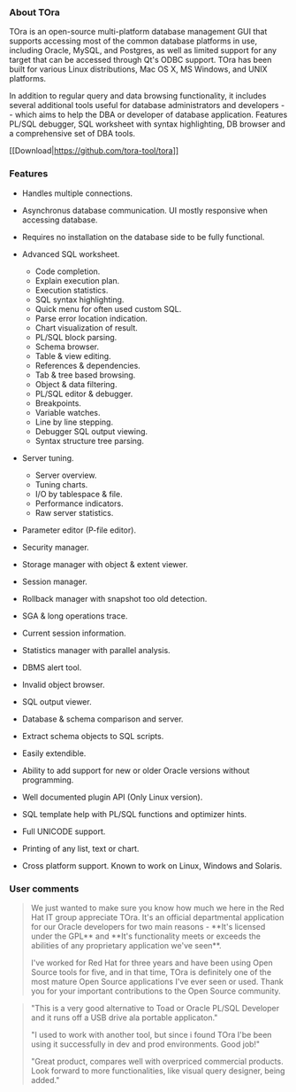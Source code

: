 ### About TOra

TOra is an open-source multi-platform database management GUI that supports accessing most of the common database platforms in use, including Oracle, MySQL, and Postgres, as well as limited support for any target that can be accessed through Qt's ODBC support. TOra has been built for various Linux distributions, Mac OS X, MS Windows, and UNIX platforms.

In addition to regular query and data browsing functionality, it includes several additional tools useful for database administrators and developers -- which aims to help the DBA or developer of database application. Features PL/SQL debugger, SQL worksheet with syntax highlighting, DB browser and a comprehensive set of DBA tools.

[[Download|https://github.com/tora-tool/tora]]

### Features

   * Handles multiple connections.
   * Asynchronus database communication. UI mostly responsive when accessing database.
   * Requires no installation on the database side to be fully functional.
   * Advanced SQL worksheet.
      * Code completion.
      * Explain execution plan.
      * Execution statistics.
      * SQL syntax highlighting.
      * Quick menu for often used custom SQL.
      * Parse error location indication.
      * Chart visualization of result.
      * PL/SQL block parsing.
      * Schema browser.
      * Table & view editing.
      * References & dependencies.
      * Tab & tree based browsing.
      * Object & data filtering.
      * PL/SQL editor & debugger.
      * Breakpoints.
      * Variable watches.
      * Line by line stepping.
      * Debugger SQL output viewing.
      * Syntax structure tree parsing.
   * Server tuning.
      * Server overview.
      * Tuning charts.
      * I/O by tablespace & file.
      * Performance indicators.
      * Raw server statistics.
   * Parameter editor (P-file editor).
   * Security manager.
   * Storage manager with object & extent viewer.
   * Session manager.
   * Rollback manager with snapshot too old detection.
   * SGA & long operations trace.
   * Current session information.
   * Statistics manager with parallel analysis.
   * DBMS alert tool.
   * Invalid object browser.
   * SQL output viewer.
   * Database & schema comparison and server.
   * Extract schema objects to SQL scripts.
   * Easily extendible.

   * Ability to add support for new or older Oracle versions without programming.

   * Well documented plugin API (Only Linux version).
   * SQL template help with PL/SQL functions and optimizer hints.
   * Full UNICODE support.
   * Printing of any list, text or chart.
   * Cross platform support. Known to work on Linux, Windows and Solaris.
</box>

### User comments

<blockquote Red Hat IT>We just wanted to make sure you know how much we here in the Red Hat IT group appreciate TOra. It's an official departmental application for our Oracle developers for two main reasons - **It's licensed under the GPL** and **It's functionality meets or exceeds the abilities of any proprietary application we've seen**.
 
I've worked for Red Hat for three years and have been using Open Source tools for five, and in that time, TOra is definitely one of the most mature Open Source applications I've ever seen or used. Thank you for your important contributions to the Open Source community.  
</blockquote>

<blockquote Sourceforge.net users>"This is a very good alternative to Toad or Oracle PL/SQL Developer and it runs off a USB drive ala portable applicaton."

"I used to work with another tool, but since i found TOra I'be been using it successfully in dev and prod environments. Good job!"

"Great product, compares well with overpriced commercial products. Look forward to more functionalities, like visual query designer, being added."
</blockquote>
